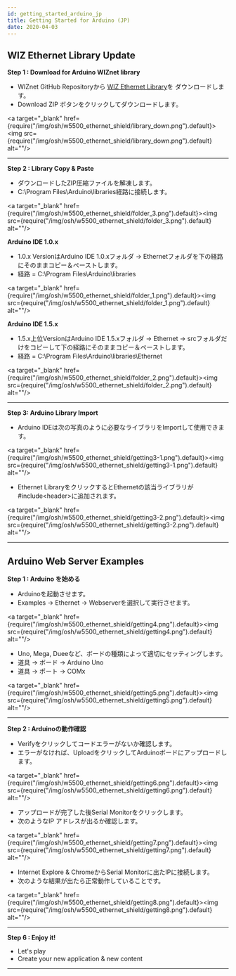 ```yaml
---
id: getting_started_arduino_jp
title: Getting Started for Arduino (JP)
date: 2020-04-03
---
```


## WIZ Ethernet Library Update

**Step 1 : Download for Arduino WIZnet library**

  - WIZnet GitHub Repositoryから [WIZ Ethernet
    Library](https://github.com/Wiznet/WIZ_Ethernet_Library)を ダウンロードします。
  - Download ZIP ボタンをクリックしてダウンロードします。

<a target="_blank" href={require("/img/osh/w5500_ethernet_shield/library_down.png").default}><img src={require("/img/osh/w5500_ethernet_shield/library_down.png").default} alt=""/></a>

-----

**Step 2 : Library Copy & Paste**

  - ダウンロードしたZIP圧縮ファイルを解凍します。
  - C:\\Program Files\\Arduino\\libraries経路に接続します。

<a target="_blank" href={require("/img/osh/w5500_ethernet_shield/folder_3.png").default}><img src={require("/img/osh/w5500_ethernet_shield/folder_3.png").default} alt=""/></a>

**Arduino IDE 1.0.x**

  - 1.0.x VersionはArduino IDE 1.0.xフォルダ →
    Ethernetフォルダを下の経路にそのままコピー＆ペーストします。
  - 経路 = C:\\Program Files\\Arduino\\libraries

<a target="_blank" href={require("/img/osh/w5500_ethernet_shield/folder_1.png").default}><img src={require("/img/osh/w5500_ethernet_shield/folder_1.png").default} alt=""/></a>

**Arduino IDE 1.5.x**

  - 1.5.x上位VersionはArduino IDE 1.5.xフォルダ → Ethernet →
    srcフォルダだけをコピーして下の経路にそのままコピー＆ペーストします。
  - 経路 = C:\\Program Files\\Arduino\\libraries\\Ethernet

<a target="_blank" href={require("/img/osh/w5500_ethernet_shield/folder_2.png").default}><img src={require("/img/osh/w5500_ethernet_shield/folder_2.png").default} alt=""/></a>

-----

**Step 3: Arduino Library Import**

  - Arduino IDEは次の写真のように必要なライブラリをImportして使用できます。

<a target="_blank" href={require("/img/osh/w5500_ethernet_shield/getting3-1.png").default}><img src={require("/img/osh/w5500_ethernet_shield/getting3-1.png").default} alt=""/></a>

  - Ethernet LibraryをクリックするとEthernetの該当ライブラリが\#include\<header\>に追加されます。

<a target="_blank" href={require("/img/osh/w5500_ethernet_shield/getting3-2.png").default}><img src={require("/img/osh/w5500_ethernet_shield/getting3-2.png").default} alt=""/></a>

-----

## Arduino Web Server Examples

**Step 1 : Arduino を始める**

  - Arduinoを起動させます。
  - Examples -\> Ethernet -\> Webserverを選択して実行させます。

<a target="_blank" href={require("/img/osh/w5500_ethernet_shield/getting4.png").default}><img src={require("/img/osh/w5500_ethernet_shield/getting4.png").default} alt=""/></a>

  - Uno, Mega, Dueeなど、ボードの種類によって適切にセッティングします。
  - 道具 -\> ボード -\> Arduino Uno
  - 道具 -\> ポート -\> COMx

<a target="_blank" href={require("/img/osh/w5500_ethernet_shield/getting5.png").default}><img src={require("/img/osh/w5500_ethernet_shield/getting5.png").default} alt=""/></a>

-----

**Step 2 : Arduinoの動作確認**

  - Verifyをクリックしてコードエラーがないか確認します。
  - エラーがなければ、UploadをクリックしてArduinoボードにアップロードします。

<a target="_blank" href={require("/img/osh/w5500_ethernet_shield/getting6.png").default}><img src={require("/img/osh/w5500_ethernet_shield/getting6.png").default} alt=""/></a>

  - アップロードが完了した後Serial Monitorをクリックします。
  - 次のようなIP アドレスが出るか確認します。

<a target="_blank" href={require("/img/osh/w5500_ethernet_shield/getting7.png").default}><img src={require("/img/osh/w5500_ethernet_shield/getting7.png").default} alt=""/></a>

  - Internet Explore & ChromeからSerial Monitorに出たIPに接続します。
  - 次のような結果が出たら正常動作していることです。

<a target="_blank" href={require("/img/osh/w5500_ethernet_shield/getting8.png").default}><img src={require("/img/osh/w5500_ethernet_shield/getting8.png").default} alt=""/></a>

-----

**Step 6 : Enjoy it!**

  - Let's play
  - Create your new application & new content

-----